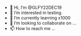 - 👋 Hi, I’m @GLFY22DEC19
- 👀 I’m interested in testing.
- 🌱 I’m currently learning x1000
- 💞️ I’m looking to collaborate on ...
- 📫 How to reach me ...

<!---
GLFY22DEC19/GLFY22DEC19 is a ✨ special ✨ repository because its `README.md` (this file) appears on your GitHub profile.
You can click the Preview link to take a look at your changes.
--->
